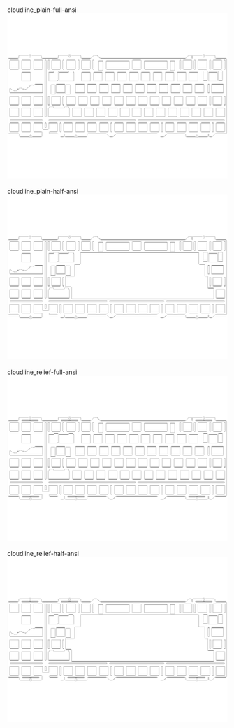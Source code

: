 <br/>cloudline_plain-full-ansi<br/>![image](./cloudline_plain-full-ansi.png)<br/>
<br/>cloudline_plain-half-ansi<br/>![image](./cloudline_plain-half-ansi.png)<br/>
<br/>cloudline_relief-full-ansi<br/>![image](./cloudline_relief-full-ansi.png)<br/>
<br/>cloudline_relief-half-ansi<br/>![image](./cloudline_relief-half-ansi.png)<br/>
